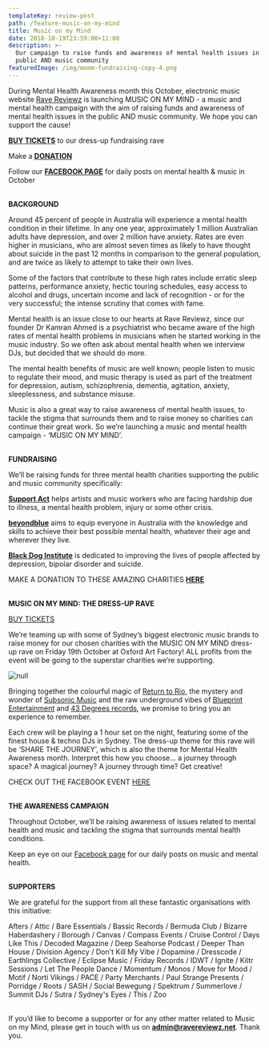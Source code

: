 ```yaml
---
templateKey: review-post
path: /feature-music-on-my-mind
title: Music on my Mind
date: 2018-10-19T23:59:00+11:00
description: >-
  Our campaign to raise funds and awareness of mental health issues in the
  public AND music community
featuredImage: /img/momm-fundraising-copy-4.png
---
```

During Mental Health Awareness month this October, electronic music website [Rave Reviewz](https://www.ravereviewz.net/) is launching MUSIC ON MY MIND - a music and mental health campaign with the aim of raising funds and awareness of mental health issues in the public AND music community. We hope you can support the cause!

[**BUY TICKETS**](https://www.eventbrite.com.au/e/music-on-my-mind-tickets-49801360209) to our dress-up fundraising rave

Make a [**DONATION**](https://supportact.org.au/music-on-my-mind/)

Follow our [**FACEBOOK PAGE**](https://www.facebook.com/ravereviewz/) for daily posts on mental health & music in October
<br><br>

**BACKGROUND**

Around 45 percent of people in Australia will experience a mental health condition in their lifetime. In any one year, approximately 1 million Australian adults have depression, and over 2 million have anxiety. Rates are even higher in musicians, who are almost seven times as likely to have thought about suicide in the past 12 months in comparison to the general population, and are twice as likely to attempt to take their own lives.

Some of the factors that contribute to these high rates include erratic sleep patterns, performance anxiety, hectic touring schedules, easy access to alcohol and drugs, uncertain income and lack of recognition - or for the very successful; the intense scrutiny that comes with fame.

Mental health is an issue close to our hearts at Rave Reviewz, since our founder Dr Kamran Ahmed is a psychiatrist who became aware of the high rates of mental health problems in musicians when he started working in the music industry. So we often ask about mental health when we interview DJs, but decided that we should do more.

The mental health benefits of music are well known; people listen to music to regulate their mood, and music therapy is used as part of the treatment for depression, autism, schizophrenia, dementia, agitation, anxiety, sleeplessness, and substance misuse.

Music is also a great way to raise awareness of mental health issues, to tackle the stigma that surrounds them and to raise money so charities can continue their great work. So we’re launching a music and mental health campaign - ‘MUSIC ON MY MIND’.
<br><br>

**FUNDRAISING**

We’ll be raising funds for three mental health charities supporting the public and music community specifically: 

[**Support Act**](https://supportact.org.au/) helps artists and music workers who are facing hardship due to illness, a mental health problem, injury or some other crisis. 

[**beyondblue**](https://www.beyondblue.org.au/) aims to equip everyone in Australia with the knowledge and skills to achieve their best possible mental health, whatever their age and wherever they live. 

[**Black Dog Institute**](https://www.blackdoginstitute.org.au/) is dedicated to improving the lives of people affected by depression, bipolar disorder and suicide.

MAKE A DONATION TO THESE AMAZING CHARITIES [**HERE**](https://supportact.org.au/music-on-my-mind/)
<br><br>

**MUSIC ON MY MIND: THE DRESS-UP RAVE**

[BUY TICKETS](https://www.eventbrite.com.au/e/music-on-my-mind-tickets-49801360209)

We’re teaming up with some of Sydney’s biggest electronic music brands to raise money for our chosen charities with the MUSIC ON MY MIND dress-up rave on Friday 19th October at Oxford Art Factory! ALL profits from the event will be going to the superstar charities we’re supporting.

![null](/img/momm-event-new.png)

Bringing together the colourful magic of [Return to Rio](https://www.facebook.com/ReturnToRio/), the mystery and wonder of [Subsonic Music](https://www.facebook.com/subsonicmusic/) and the raw underground vibes of [Blueprint Entertainment](https://www.facebook.com/blueprintentsydney/) and [43 Degrees records](https://www.facebook.com/43degreesrecords/), we promise to bring you an experience to remember.

Each crew will be playing a 1 hour set on the night, featuring some of the finest house & techno DJs in Sydney. The dress-up theme for this rave will be ‘SHARE THE JOURNEY’, which is also the theme for Mental Health Awareness month. Interpret this how you choose… a journey through space? A magical journey? A journey through time? Get creative! 

CHECK OUT THE FACEBOOK EVENT [HERE](https://www.facebook.com/events/598545843875633/)
<br><br>

**THE AWARENESS CAMPAIGN**

Throughout October, we’ll be raising awareness of issues related to mental health and music and tackling the stigma that surrounds mental health conditions. 

Keep an eye on our [Facebook page](https://www.facebook.com/ravereviewz/) for our daily posts on music and mental health.
<br><br>

**SUPPORTERS**

We are grateful for the support from all these fantastic organisations with this initiative:

Afters / Attic / Bare Essentials / Bassic Records / Bermuda Club / Bizarre Haberdashery / Borough / Canvas / Compass Events / Cruise Control / Days Like This / Decoded Magazine / Deep Seahorse Podcast / Deeper Than House / Division Agency / Don't Kill My Vibe / Dopamine / Dresscode / Earthlings Collective / Eclipse Music / Friday Records / IDWT / Ignite / Kiltr Sessions / Let The People Dance / Momentum / Monos / Move for Mood / Motif / Norti Vikings / PACE / Party Merchants / Paul Strange Presents / Porridge / Roots / SASH / Social Bewegung / Spektrum / Summerlove / Summit DJs / Sutra / Sydney's Eyes / This / Zoo 
<br><br>

If you’d like to become a supporter or for any other matter related to Music on my Mind, please get in touch with us on **admin@ravereviewz.net**. Thank you.
